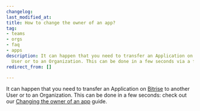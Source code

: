 ```yaml
---
changelog:
last_modified_at:
title: How to change the owner of an app?
tag:
- teams
- orgs
- faq
- apps
description: It can happen that you need to transfer an Application on Bitrise to another
  User or to an Organization. This can be done in a few seconds via a few quick steps.
redirect_from: []

---
```

It can happen that you need to transfer an Application on [Bitrise](https://www.bitrise.io) to another User or to an Organization. This can be done in a few seconds: check out our [Changing the owner of an app](/team-management/changing-the-owner-of-an-app/) guide. 